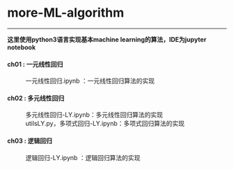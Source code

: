 # more-ML-algorithm

---

**这里使用python3语言实现基本machine learning的算法，IDE为jupyter notebook**

#### ch01 : 一元线性回归<br/>
&emsp;&emsp;&emsp;一元线性回归.ipynb ：一元线性回归算法的实现<br/>

#### ch02 : 多元线性回归<br/>
&emsp;&emsp;&emsp;多元线性回归-LY.ipynb：多元线性回归算法的实现<br/>
&emsp;&emsp;&emsp;utilsLY.py，多项式回归-LY.ipynb：多项式回归算法的实现<br/>

#### ch03 : 逻辑回归<br/>
&emsp;&emsp;&emsp;逻辑回归-LY.ipynb ：逻辑回归算法的实现<br/>
